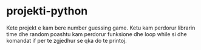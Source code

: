 # projekti-python
Kete projekt e kam bere number guessing game.
Ketu kam perdorur librarin time dhe random poashtu
kam perdorur funksione dhe loop while 
si dhe komandat if per te zgjedhur se qka do te printoj.

